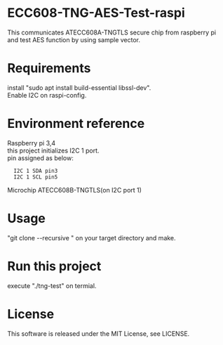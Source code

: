 # ECC608-TNG-AES-Test-raspi

This communicates ATECC608A-TNGTLS secure chip from raspberry pi and test AES function by using sample vector.     

# Requirements

  install "sudo apt install build-essential libssl-dev".  
  Enable I2C on raspi-config.  

# Environment reference
  
  Raspberry pi 3,4   
  this project initializes I2C 1 port.  
  pin assigned as below:  


      I2C 1 SDA pin3   
      I2C 1 SCL pin5  
          
  Microchip ATECC608B-TNGTLS(on I2C port 1)  

# Usage

"git clone --recursive <this pages URL>" on your target directory and make.     

# Run this project

execute "./tng-test" on termial.  

# License

This software is released under the MIT License, see LICENSE.
